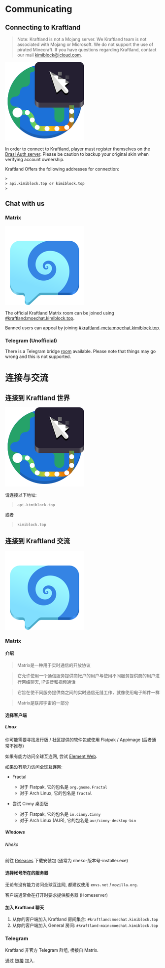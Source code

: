# Communicating

## Connecting to Kraftland

> Note: Kraftland is not a Mojang server. We Kraftland team is not associated with Mojang or Microsoft. We do not support the use of pirated Minecraft. If you have questions regarding Kraftland, contact our mail [kimiblock@icloud.com](mailto:kimiblock@icloud.com).

![Connect](img/Minecraft/org.gnome.Connections.svg)

In order to connect to Kraftland, player must register themselves on the [Drasl Auth server](https://auth.kimiblock.top). Please be caution to backup your original skin when verifying account ownership.

Kraftland Offers the following addresses for connection:

```
> 
> api.kimiblock.top or kimiblock.top
> 
```

## Chat with us

### Matrix

![Chat](img/Minecraft/chat.svg)

The official Kraftland Matrix room can be joined using [#kraftland:moechat.kimiblock.top](https://matrix.to/#/%23kraftland:moechat.kimiblock.top). 

Banned users can appeal by joining [#kraftland-meta:moechat.kimiblock.top](https://matrix.to/#/%23kraftland-meta:moechat.kimiblock.top).

### Telegram (Unofficial)

There is a Telegram bridge [room](https://t.me/kraftland_bridge) available. Please note that things may go wrong and this is not supported.


# 连接与交流

## 连接到 Kraftland 世界

![Connect](img/Minecraft/org.gnome.Connections.svg)

请连接以下地址:

> ```
> api.kimiblock.top
> ```

或者

> ```
> kimiblock.top
> ```

## 连接到 Kraftland 交流

![Chat](img/Minecraft/chat.svg)

### Matrix

#### 介绍
> Matrix是一种用于实时通信的开放协议

> 它允许使用一个通信服务提供商帐户的用户与使用不同服务提供商的用户进行网络聊天, IP语音和视频通话

> 它旨在使不同服务提供商之间的实时通信无缝工作，就像使用电子邮件一样

> Matrix是联邦宇宙的一部分

#### 选择客户端

##### Linux
你可能需要寻找发行版 / 社区提供的软件包或使用 Flatpak / Appimage (后者通常不推荐)

如果有能力访问全球互连网, 尝试 [Element Web](https://app.element.io).

如果没有能力访问全球互连网:

- Fractal
	* 对于 Flatpak, 它的包名是 `org.gnome.Fractal`
	* 对于 Arch Linux, 它的包名是 `fractal`

- 尝试 Cinny 桌面版
    * 对于 Flatpak, 它的包名是 `in.cinny.Cinny`
    * 对于 Arch Linux (AUR), 它的包名是 `aur/cinny-desktop-bin`


##### Windows
###### Nheko
前往 [Releases](https://github.com/Nheko-Reborn/nheko/releases/latest) 下载安装包 (通常为 nheko-版本号-installer.exe)

#### 选择帐号所在的服务器

无论有没有能力访问全球互连网, 都建议使用 `envs.net` / `mozilla.org`.

客户端通常会在打开时要求提供服务器 (Homeserver)

#### 加入 Kraftland 聊天

1. 从你的客户端加入 Kraftland 房间集合: `#kraftland:moechat.kimiblock.top`
2. 从你的客户端加入 General 房间: `#kraftland-main:moechat.kimiblock.top`

### Telegram

Kraftland 非官方 Telegram 群组, 桥接自 Matrix.

通过 [链接](https://t.me/kraftland_bridge) 加入.

